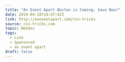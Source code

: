 ```yaml
---
title: "An Event Apart Boston is Coming. Save Now!"
date: 2019-04-18T14:37:42Z
link: http://aneventapart.com/css-tricks
source: css-tricks.com
topic: Webdev
tags:
  - Link
  - Sponsored
  - an event apart
draft: false
---
```

